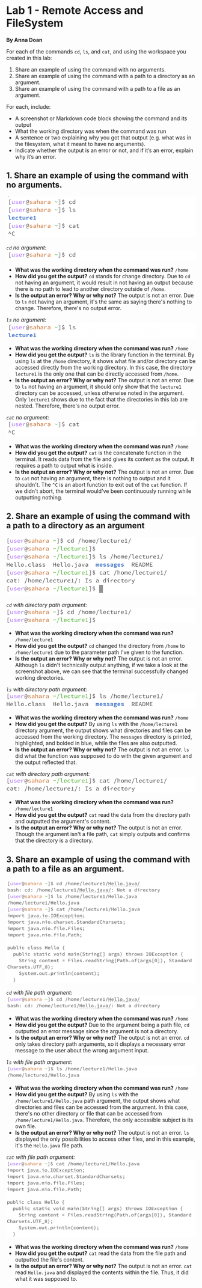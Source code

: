 # Lab 1 - Remote Access and FileSystem 
**By Anna Doan**


For each of the commands `cd`, `ls`, and `cat`, and using the workspace you created in this lab:
1. Share an example of using the command with no arguments.
2. Share an example of using the command with a path to a directory as an argument.
3. Share an example of using the command with a path to a file as an argument.

For each, include:
- A screenshot or Markdown code block showing the command and its output
- What the working directory was when the command was run
- A sentence or two explaining why you got that output (e.g. what was in the filesystem, what it meant to have no arguments).
- Indicate whether the output is an error or not, and if it’s an error, explain why it’s an error.

## 1. Share an example of using the command with no arguments. 
![image](lab1-ex1.png)

*`cd` no argument:*
![image](lab1-ex1-cd.png)
- **What was the working directory when the command was run?**
  `/home`
- **How did you get the output?**
      `cd` stands for change directory. Due to `cd` not having an argument, it would result in not having an output because there is no path to lead to another directory outside of `/home`.
- **Is the output an error? Why or why not?**
      The output is not an error. Due to `ls` not having an argument, it's the same as saying there's nothing to change. Therefore, there's no output error.


*`ls` no argument:*
![image](lab1-ex1-ls.png)
- **What was the working directory when the command was run?**
      `/home`
- **How did you get the output?**
       `ls` is the library function in the terminal. By using `ls` at the `/home` directory, it shows what file and/or directory can be accessed directly from the working directory. In this case, the directory `lecture1` is the only one that can be directly accessed from `/home`.
- **Is the output an error? Why or why not?**
      The output is not an error. Due to `ls` not having an argument, it should only show that the `lecture1` directory can be accessed, unless otherwise noted in the argument. Only `lecture1` shows due to the fact that the directories in this lab are nested. Therefore, there's no output error.


*`cat` no argument:*
![image](lab1-ex1-cat.png)
- **What was the working directory when the command was run?**
      `/home`
- **How did you get the output?**
       `cat` is the concatenate function in the terminal. It reads data from the file and gives its content as the output. It requires a path to output what is inside.
- **Is the output an error? Why or why not?**
      The output is not an error. Due to `cat` not having an argument, there is nothing to output and it shouldn't. The `^C` is an abort function to exit out of the `cat` function. If we didn't abort, the terminal would've been continuously running while outputting nothing. 
  

## 2. Share an example of using the command with a path to a directory as an argument 
![image](lab1-ex2.png)

*`cd` with directory path argument:*
![image](lab1-ex2-cd.png)
- **What was the working directory when the command was run?**
  `/home/lecture1`
- **How did you get the output?**
      `cd` changed the directory from `/home` to `/home/lecture1` due to the  parameter path I've given to the function. 
- **Is the output an error? Why or why not?**
      The output is not an error. Although `ls` didn't technically output anything, if we take a look at the screenshot above, we can see that the terminal successfully changed working directories.


*`ls` with directory path argument:*
![image](lab1-ex2-ls.png)
- **What was the working directory when the command was run?**
      `/home`
- **How did you get the output?**
       By using `ls` with the `/home/lecture1` directory argument, the output shows what directories and files can be accessed from the working directory. The `messages` directory is printed, highlighted, and bolded in blue, while the files are also outputted.
- **Is the output an error? Why or why not?**
      The output is not an error. `ls` did what the function was supposed to do with the given argument and the output reflected that. 


*`cat` with directory path argument:*
![image](lab1-ex2-cat.png)
- **What was the working directory when the command was run?**
      `/home/lecture1`
- **How did you get the output?**
       `cat` read the data from the directory path and outputted the argument's content. 
- **Is the output an error? Why or why not?**
      The output is not an error. Though the argument isn't a file path, `cat` simply outputs and confirms that the directory is a directory.



## 3. Share an example of using the command with a path to a file as an argument.
![image](lab1-ex3.png)

*`cd` with file path argument:*
![image](lab1-ex3-cd.png)
- **What was the working directory when the command was run?**
  `/home`
- **How did you get the output?**
      Due to the argument being a path file, `cd` outputted an error message since the argument is not a directory. 
- **Is the output an error? Why or why not?**
      The output is not an error. `cd` only takes directory path arguments, so it displays a necessary error message to the user about the wrong argument input. 


*`ls` with file path argument:*
![image](lab1-ex3-ls.png)
- **What was the working directory when the command was run?**
      `/home`
- **How did you get the output?**
       By using `ls` with the `/home/lecture1/Hello.java` path argument, the output shows what directories and files can be accessed from the argument. In this case, there's no other directory or file that can be accessed from `/home/lecture1/Hello.java`. Therefore, the only accessible subject is its own file. 
- **Is the output an error? Why or why not?**
      The output is not an error. `ls` displayed the only possibilities to access other files, and in this example, it's the `Hello.java` file path. 


*`cat` with file path argument:*
![image](lab1-ex3-cat.png)
- **What was the working directory when the command was run?**
      `/home`
- **How did you get the output?**
       `cat` read the data from the file path and outputted the file's content. 
- **Is the output an error? Why or why not?**
      The output is not an error. `cat` read `Hello.java` and displayed the contents within the file. Thus, it did what it was supposed to. 





